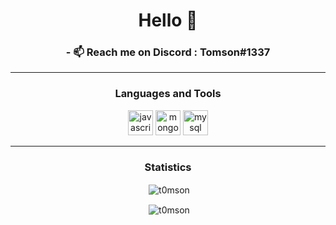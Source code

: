 <h1 align="center">Hello 👋</h1>

<h3 align="center">- 📫 Reach me on Discord : Tomson#1337</h3>

<hr />
<h3 align="center">Languages and Tools</h3>
<p align="center">
  <img
    src="https://img.icons8.com/color/48/000000/javascript--v1.png"
    alt="javascript"
    width="40"
    height="40"
  />
  <img
    src="https://img.icons8.com/color/480/mongodb.png"
    alt="mongodb"
    width="40"
    height="40"
  />
    <img
    src="https://img.icons8.com/color/512/mysql-logo.png"
    alt="mysql"
    width="40"
    height="40"
  />
</p>
<hr />

<h3 align="center">Statistics</h3>
<p align="center">
  &nbsp;<img
    align="center"
    src="https://github-readme-stats.vercel.app/api?username=t0mson&show_icons=true&theme=dracula"
    alt="t0mson"
  />
</p>
<p align="center">
  &nbsp;<img
    align="center"
    src="https://github-readme-stats.vercel.app/api/top-langs?username=t0mson&show_icons=true&theme=dracula&layout=compact"
    alt="t0mson"
  />
</p>
